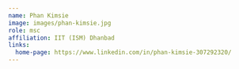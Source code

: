 ```yaml
---
name: Phan Kimsie
image: images/phan-kimsie.jpg
role: msc
affiliation: IIT (ISM) Dhanbad
links:
  home-page: https://www.linkedin.com/in/phan-kimsie-307292320/
---
```

